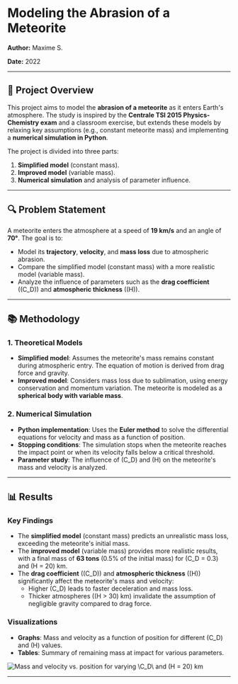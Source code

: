 # Modeling the Abrasion of a Meteorite

**Author:** Maxime S.

**Date:** 2022

---

## 📌 Project Overview

This project aims to model the **abrasion of a meteorite** as it enters Earth's atmosphere. The study is inspired by the **Centrale TSI 2015 Physics-Chemistry exam** and a classroom exercise, but extends these models by relaxing key assumptions (e.g., constant meteorite mass) and implementing a **numerical simulation in Python**.

The project is divided into three parts:
1. **Simplified model** (constant mass).
2. **Improved model** (variable mass).
3. **Numerical simulation** and analysis of parameter influence.

---

## 🔍 Problem Statement

A meteorite enters the atmosphere at a speed of **19 km/s** and an angle of **70°**. The goal is to:
- Model its **trajectory**, **velocity**, and **mass loss** due to atmospheric abrasion.
- Compare the simplified model (constant mass) with a more realistic model (variable mass).
- Analyze the influence of parameters such as the **drag coefficient** (\(C_D\)) and **atmospheric thickness** (\(H\)).

---

## 📚 Methodology

### 1. Theoretical Models
- **Simplified model**: Assumes the meteorite's mass remains constant during atmospheric entry. The equation of motion is derived from drag force and gravity.
- **Improved model**: Considers mass loss due to sublimation, using energy conservation and momentum variation. The meteorite is modeled as a **spherical body with variable mass**.

### 2. Numerical Simulation
- **Python implementation**: Uses the **Euler method** to solve the differential equations for velocity and mass as a function of position.
- **Stopping conditions**: The simulation stops when the meteorite reaches the impact point or when its velocity falls below a critical threshold.
- **Parameter study**: The influence of \(C_D\) and \(H\) on the meteorite's mass and velocity is analyzed.

---

## 📊 Results

### Key Findings
- The **simplified model** (constant mass) predicts an unrealistic mass loss, exceeding the meteorite's initial mass.
- The **improved model** (variable mass) provides more realistic results, with a final mass of **63 tons** (0.5% of the initial mass) for \(C_D = 0.3\) and \(H = 20\) km.
- The **drag coefficient** (\(C_D\)) and **atmospheric thickness** (\(H\)) significantly affect the meteorite's mass and velocity:
  - Higher \(C_D\) leads to faster deceleration and mass loss.
  - Thicker atmospheres (\(H > 30\) km) invalidate the assumption of negligible gravity compared to drag force.

### Visualizations
- **Graphs**: Mass and velocity as a function of position for different \(C_D\) and \(H\) values.
- **Tables**: Summary of remaining mass at impact for various parameters.

![Mass and velocity vs. position for varying \C_D\ and \(H = 20\) km](images/abrasion_image)

---
